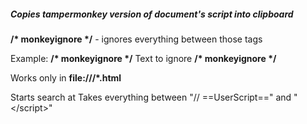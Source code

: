 ##### Copies tampermonkey version of document's script into clipboard

__/* monkeyignore */__ - ignores everything between those tags

Example: __/* monkeyignore */__ Text to ignore __/* monkeyignore */__

Works only in __file:///*.html__

Starts search at <html>
Takes everything between "// ==UserScript==" and "<\/script>" 
